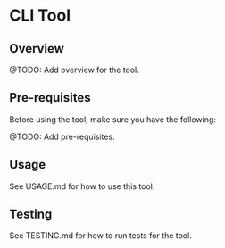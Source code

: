 # CLI Tool

## Overview

@TODO: Add overview for the tool.

## Pre-requisites

Before using the tool, make sure you have the following:

@TODO: Add pre-requisites.

## Usage

See USAGE.md for how to use this tool.

## Testing

See TESTING.md for how to run tests for the tool.
